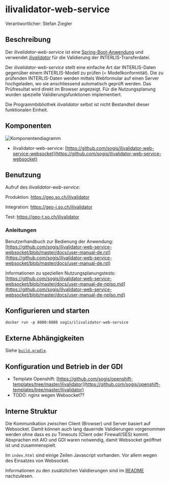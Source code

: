 # ilivalidator-web-service

Verantwortlicher: Stefan Ziegler

## Beschreibung 
Der _ilivalidator-web-service_ ist eine [Spring-Boot-Anwendung](https://spring.io/projects/spring-boot) und verwendet [_ilivalidator_](https://github.com/claeis/ilivalidator) für die Validierung der INTERLIS-Transferdatei.

Der _ilivalidator-web-service_ stellt eine einfache Art dar INTERLIS-Daten gegenüber einem INTERLIS-Modell zu prüfen (= Modellkonformität). Die zu prüfenden INTERLIS-Daten werden mittels Webformular auf einen Server hochgeladen, wo sie anschliessend automatisch geprüft werden. Das Prüfresultat wird direkt im Browser angezeigt.
Für die Nutzungsplanung wurden spezielle Validierungsfunktionen implementiert. 

Die Programmbibliothek _ilivalidator_ selbst ist nicht Bestandteil dieser funktionalen Einheit. 

## Komponenten
![Komponentendiagramm](https://www.planttext.com/api/plantuml/img/SoWkIImgAStDuU9AJ2x9Br9G2YrEBL9II2nMA0Kok9BpSmloyrBpIXIYCtCoon9pCbCIWSfqorEJT87oPPd9gLOnUS45HPbvwGfE-Vab2jeAo0fZGIQ13E7Y0fcdeAjh1-KwfEQb0Eq50000)

* ilivalidator-web-service: [https://github.com/sogis/ilivalidator-web-service-websocket](https://github.com/sogis/ilivalidator-web-service-websocket)

## Benutzung
Aufruf des _ilivalidator-web-service_:

Produktion: https://geo.so.ch/ilivalidator

Integration: https://geo-i.so.ch/ilivalidator

Test: https://geo-t.so.ch/ilivalidator

### Anleitungen
Benutzerhandbuch zur Bedienung der Anwendung: [https://github.com/sogis/ilivalidator-web-service-websocket/blob/master/docs/user-manual-de.rst](https://github.com/sogis/ilivalidator-web-service-websocket/blob/master/docs/user-manual-de.rst)

Informationen zu speziellen Nutzungsplanungstests: [https://github.com/sogis/ilivalidator-web-service-websocket/blob/master/docs/user-manual-de-nplso.md](https://github.com/sogis/ilivalidator-web-service-websocket/blob/master/docs/user-manual-de-nplso.md)

## Konfigurieren und starten
```
docker run -p 8080:8080 sogis/ilivalidator-web-service
```

## Externe Abhängigkeiten
Siehe [`build.gradle`](https://github.com/sogis/ilivalidator-web-service-websocket/blob/master/build.gradle). 

## Konfiguration und Betrieb in der GDI
* Template Openshift: [https://github.com/sogis/openshift-templates/tree/master/ilivalidator](https://github.com/sogis/openshift-templates/tree/master/ilivalidator)
* TODO: nginx wegen Websocket??

## Interne Struktur
Die Kommunikation zwischen Client (Browser) und Server basiert auf Websocket. Damit können auch lang dauernde Validierungen vorgenommen werden ohne dass es zu Timeouts (Client oder Firewall/SES) kommt. Absprachen mit AIO und GDI waren notwendig, damit Websocket geöffnet ist und zusammenspielt.

Im `index.html` sind einige Zeilen Javascript vorhanden. Vor allem wegen des Einsatzes von Websocket.

Informationen zu den zusätzlichen Validierungen sind im [README](https://github.com/sogis/ilivalidator-web-service-websocket/blob/master/README.md) nachzulesen.

